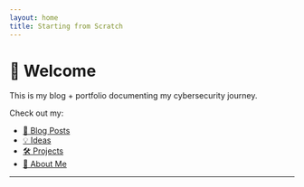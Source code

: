 ```yaml
---
layout: home
title: Starting from Scratch
---
```


# 👋 Welcome

This is my blog + portfolio documenting my cybersecurity journey.

Check out my:
- [🔐 Blog Posts](/)
- [💡 Ideas](/ideas)
- [🛠 Projects](/projects)
- [👤 About Me](/about)

---
